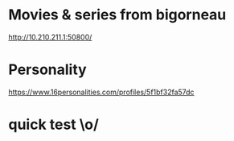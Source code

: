# Movies & series from bigorneau

http://10.210.211.1:50800/


# Personality

https://www.16personalities.com/profiles/5f1bf32fa57dc


# quick test \o/
